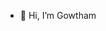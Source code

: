 - 👋 Hi, I’m Gowtham


<!---
02Gowtham28/02Gowtham28 is a ✨ special ✨ repository because its `README.md` (this file) appears on your GitHub profile.
You can click the Preview link to take a look at your changes.
--->
